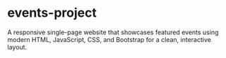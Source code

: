 # events-project
A responsive single-page website that showcases featured events using modern HTML, JavaScript, CSS, and Bootstrap for a clean, interactive layout.
